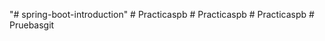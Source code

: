 "# spring-boot-introduction" 
#   P r a c t i c a s p b  
 #   P r a c t i c a s p b  
 #   P r a c t i c a s p b  
 #   P r u e b a s g i t  
 